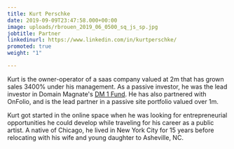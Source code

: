```yaml
---
title: Kurt Perschke
date: 2019-09-09T23:47:58.000+00:00
image: uploads/rbrouen_2019_06_0500_sq_js_sp.jpg
jobtitle: Partner
linkedinurl: https://www.linkedin.com/in/kurtperschke/
promoted: true
weight: "1"

---
```

Kurt is the owner-operator of a saas company valued at 2m that has grown sales 3400% under his management. As a passive investor, he was the lead investor in Domain Magnate's [DM 1 Fund](https://www.domainmagnate.com/fund1-results/). He has also partnered with OnFolio, and is the lead partner in a passive site portfolio valued over 1m.

Kurt got started in the online space when he was looking for entrepreneurial opportunities he could develop while traveling for his career as a public artist. A native of Chicago, he lived in New York City for 15 years before relocating with his wife and young daughter to Asheville, NC.